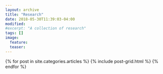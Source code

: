 ```yaml
---
layout: archive
title: "Research"
date: 2018-05-30T11:39:03-04:00
modified:
#excerpt: "A collection of research"
tags: []
image:
  feature:
  teaser: 
---
```


<div class="tiles">
{% for post in site.categories.articles %}
  {% include post-grid.html %}
{% endfor %}
</div><!-- /.tiles -->